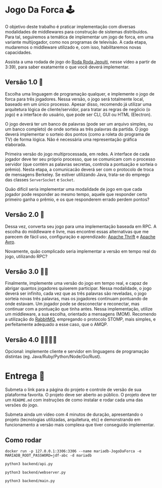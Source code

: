 # Jogo Da Forca :joystick:

O objetivo deste trabalho é praticar implementação com diversas modalidades de middlewares para construção de sistemas distribuídos. Para tal, seguiremos a temática de implementar um jogo de forca, em uma variante multijogador, como nos programas de televisão. A cada etapa, mudaremos o middleware utilizado e, com isso, habilitaremos novas capacidades.

Assista a uma rodada de jogo do [Roda Roda Jequiti](https://youtu.be/UWZkdGjzsn0?t=219), nesse vídeo a partir de 3:39), para saber exatamente o que você deverá implementar.

## Versão 1.0 :baby:
Escolha uma linguagem de programação qualquer, e implemente o jogo de forca para três jogadores. Nessa versão, o jogo será totalmente local, baseado em um único processo. Apesar disso, recomendo já utilizar uma arquitetura lógica de cliente/servidor, para tratar as regras de negócio (o jogo) e a interface do usuário, que pode ser CLI, GUI ou HTML (Electron).

O jogo deverá ter um banco de palavras (pode ser um arquivo simples, ou um banco completo) de onde sorteia as três palavras da partida. O jogo deverá implementar o sorteio dos pontos (como a roleta do programa de TV) de forma lógica. Não é necessária uma representação gráfica elaborada. 

Primeira versão do jogo multiprocessada, em redes. A interface de cada jogador deve ter seu próprio processo, que se comunicam com o processo servidor (que contém as palavras secretas, controla a pontuação e sorteia o prêmio). Nesta etapa, a comunicacão deverá ser com o protocolo de troca de mensagens Berkeley. Se estiver utilizando Java, trata-se do emprego das classes `ServerSocket` e `Socket`.

Quão difícil seria implementar uma modalidade de jogo em que cada jogador pode responder ao mesmo tempo, aquele que responder certo primeiro ganha o prêmio, e os que responderem errado perdem pontos?

## Versão 2.0 :child:

Dessa vez, converta seu jogo para uma implementação baseada em RPC. A escolha do middleware é livre, mas encontrei essas alternativas que me parecem de fácil uso, configuração e aprendizado: [Apache Thrift](https://thrift.apache.org/) e [Apache Avro](https://avro.apache.org/docs/current/gettingstartedjava.html).

Novamente, quão complicado seria implementar a versão em tempo real do jogo, utilizando RPC? 

## Versão 3.0 :boy::girl:

Finalmente, implemente uma versão do jogo em tempo real, e capaz de abrigar quantos jogadores quiserem participar. Nessa modalidade, o jogo deverá ser infinito, cada vez que as três palavras são reveladas, o jogo sorteia novas três palavras, mas os jogadores continuam pontuando de onde estavam. Um jogador pode se desconectar e reconectar, mas continuar com a pontuação que tinha antes. Nessa implementação, utilize um middleware, a sua escolha, orientado a mensagens (MOM). Recomendo a utilização do [RabbitMQ](https://www.rabbitmq.com/), empregando o protocolo STOMP, mais simples, e perfeitamente adequado a esse caso, que o AMQP. 

## Versão 4.0 :man_student::woman_student:

Opcional: implemente cliente e servidor em linguagens de programação distintas (eg. Java/Ruby/Python/Node/Go/Rust).

# Entrega :clinking_glasses:

Submeta o link para a página do projeto e controle de versão de sua plataforma favorita. O projeto deve ser aberto ao público. O projeto deve ter um `README.md` com instruções de como instalar e rodar cada uma das versões do jogo.

Submeta ainda um vídeo com 4 minutos de duração, apresentando o projeto (tecnologias utilizadas, arquitetura, etc) e demonstrando em funcionamento a versão mais complexa que tiver conseguido implementar.

## Como rodar 
```
docker run -p 127.0.0.1:3306:3306 --name mariadb-JogoDaForca -e MARIADB_ROOT_PASSWORD=jdf-abc -d mariadb
```
```
python3 backend/api.py
```
```
python3 backend/webserver.py
```
```
python3 backend/main.py
```
